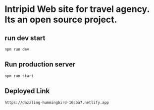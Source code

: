 # Intripid Web site for travel agency. Its an open source project.

## run dev start

    npm run dev

## Run production server

    npm run start

## Deployed Link

    https://dazzling-hummingbird-16cba7.netlify.app
